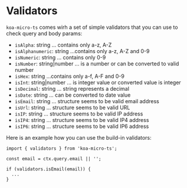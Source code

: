 # Validators

`koa-micro-ts` comes wirh a set of simple validators that you can use to check query and body params:

- `isAlpha`: string ... contains only a-z, A-Z
- `isAlphanumeric`: string ...contains only a-z, A-Z and 0-9
- `isNumeric`: string ... contains only 0-9
- `isNumber`: string|number ... is a number or can be converted to valid number
- `isHex`: string ...contains only a-f, A-F and 0-9
- `isInt`: string|number ... is integer value or converted value is integer
- `isDecimal`: string ... string represents a decimal
- `isDate`: string ... can be converted to date value
- `isEmail`: string ... structure seems to be valid email address
- `isUrl`: string ... structure seems to be valid URL
- `isIP`: string ... structure seems to be valid IP address
- `isIP4`: string ... structure seems to be valid IP4 address
- `isIP6`: string ... structure seems to be valid IP6 address

Here is an example how you can use the build-in validators:

```
import { validators } from 'koa-micro-ts';

const email = ctx.query.email || '';

if (validators.isEmail(email)) {
  ...
}
```
